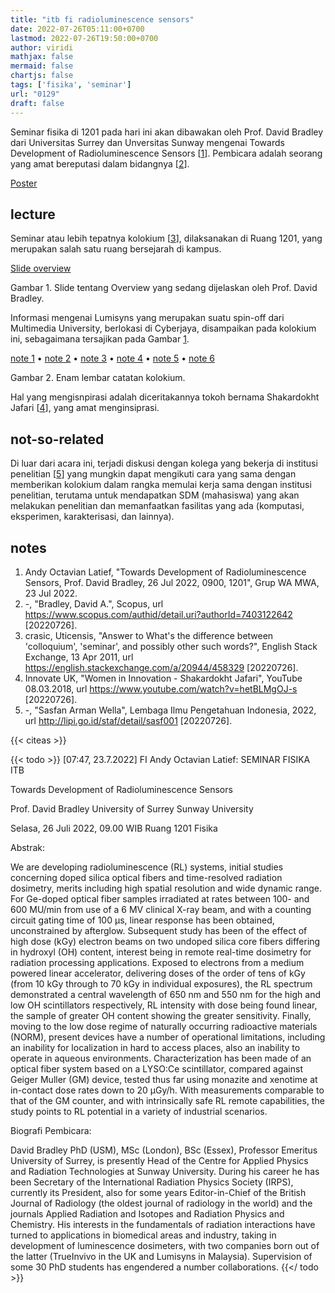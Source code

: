 ```yaml
---
title: "itb fi radioluminescence sensors"
date: 2022-07-26T05:11:00+0700
lastmod: 2022-07-26T19:50:00+0700
author: viridi
mathjax: false
mermaid: false
chartjs: false
tags: ['fisika', 'seminar']
url: "0129"
draft: false
---
```

Seminar fisika di 1201 pada hari ini akan dibawakan oleh Prof. David Bradley dari Universitas Surrey dan Unversitas Sunway mengenai Towards Development of Radioluminescence Sensors [[1](#r01)]. Pembicara adalah seorang yang amat bereputasi dalam bidangnya [[2](#r02)].

[Poster](https://dudung.github.io/bugx/img/attendance/david-bradley-26jul2022-0900.jpg)


## lecture
Seminar atau lebih tepatnya kolokium [[3](#r03)], dilaksanakan di Ruang 1201, yang merupakan salah satu ruang bersejarah di kampus.

[Slide overview](https://live.staticflickr.com/65535/52241704351_81928c214f_c.jpg)

Gambar <a name='fig1'>1</a>. Slide tentang Overview yang sedang dijelaskan oleh Prof. David Bradley.

Informasi mengenai Lumisyns yang merupakan suatu spin-off dari Multimedia University, berlokasi di Cyberjaya, disampaikan pada kolokium ini, sebagaimana tersajikan pada Gambar [1](#fig1).

[note 1](https://dudung.github.io/bugx/img/attendance/d-bradley-22jul-1.jpg) &bull; [note 2](https://dudung.github.io/bugx/img/attendance/d-bradley-22jul-2.jpg) &bull;  [note 3](https://dudung.github.io/bugx/img/attendance/d-bradley-22jul-3.jpg) &bull; [note 4](https://dudung.github.io/bugx/img/attendance/d-bradley-22jul-4.jpg) &bull; [note 5](https://dudung.github.io/bugx/img/attendance/d-bradley-22jul-5.jpg) &bull;  [note 6](https://dudung.github.io/bugx/img/attendance/d-bradley-22jul-6.jpg)

Gambar <a name='fig2'>2</a>. Enam lembar catatan kolokium.

Hal yang mengisnpirasi adalah diceritakannya tokoh bernama Shakardokht Jafari [[4](#r04)], yang amat menginsiprasi.


## not-so-related
Di luar dari acara ini, terjadi diskusi dengan kolega yang bekerja di institusi penelitian [[5](#r05)] yang mungkin dapat mengikuti cara yang sama dengan memberikan kolokium dalam rangka memulai kerja sama dengan institusi penelitian, terutama untuk mendapatkan SDM (mahasiswa) yang akan melakukan penelitian dan memanfaatkan fasilitas yang ada (komputasi, eksperimen, karakterisasi, dan lainnya).


## notes
1. <a name='r01'></a>Andy Octavian Latief, "Towards Development of Radioluminescence Sensors, Prof. David Bradley, 26 Jul 2022, 0900, 1201", Grup WA MWA, 23 Jul 2022.
2. <a name='r02'></a>-, "Bradley, David A.", Scopus, url <https://www.scopus.com/authid/detail.uri?authorId=7403122642> [20220726].
3. <a name='r03'></a>crasic, Uticensis, "Answer to What's the difference between 'colloquium', 'seminar', and possibly other such words?", English Stack Exchange, 13 Apr 2011, url <https://english.stackexchange.com/a/20944/458329> [20220726].
4. <a name='r04'></a>Innovate UK, "Women in Innovation - Shakardokht Jafari", YouTube 08.03.2018, url <https://www.youtube.com/watch?v=hetBLMgOJ-s> [20220726].
5. <a name='r05'></a>-, "Sasfan Arman Wella", Lembaga Ilmu Pengetahuan Indonesia, 2022,  url <http://lipi.go.id/staf/detail/sasf001> [20220726].

{{< citeas >}}

{{< todo >}}
[07:47, 23.7.2022] FI Andy Octavian Latief: SEMINAR FISIKA ITB

Towards Development of Radioluminescence Sensors

Prof. David Bradley
University of Surrey
Sunway University

Selasa, 26 Juli 2022, 09.00 WIB
Ruang 1201 Fisika

Abstrak:

We are developing radioluminescence (RL) systems, initial studies concerning doped silica optical fibers and time-resolved radiation dosimetry, merits including high spatial resolution and wide dynamic range. For Ge-doped optical fiber samples irradiated at rates between 100- and 600 MU/min from use of a 6 MV clinical X-ray beam, and with a counting circuit gating time of 100 μs, linear response has been obtained, unconstrained by afterglow. Subsequent study has been of the effect of high dose (kGy) electron beams on two undoped silica core fibers differing in hydroxyl (OH) content, interest being in remote real-time dosimetry for radiation processing applications. Exposed to electrons from a medium powered linear accelerator, delivering doses of the order of tens of kGy (from 10 kGy through to 70 kGy in individual exposures), the RL spectrum demonstrated a central wavelength of 650 nm and 550 nm for the high and low OH scintillators respectively, RL intensity with dose being found linear, the sample of greater OH content showing the greater sensitivity. Finally, moving to the low dose regime of naturally occurring radioactive materials (NORM), present devices have a number of operational limitations, including an inability for localization in hard to access places, also an inability to operate in aqueous environments. Characterization has been made of an optical fiber system based on a LYSO:Ce scintillator, compared against Geiger Muller (GM) device, tested thus far using monazite and xenotime at in-contact dose rates down to 20 μGy/h. With measurements comparable to that of the GM counter, and with intrinsically safe RL remote capabilities, the study points to RL potential in a variety of industrial scenarios.

Biografi Pembicara:

David Bradley PhD (USM), MSc (London), BSc (Essex), Professor Emeritus University of Surrey, is presently Head of the Centre for Applied Physics and Radiation Technologies at Sunway University. During his career he has been Secretary of the International Radiation Physics Society (IRPS), currently its President, also for some years Editor-in-Chief of the British Journal of Radiology (the oldest journal of radiology in the world) and the journals Applied Radiation and Isotopes and Radiation Physics and Chemistry. His interests in the fundamentals of radiation interactions have turned to applications in biomedical areas and industry, taking in development of luminescence dosimeters, with two companies born out of the latter (TrueInvivo in the UK and Lumisyns in Malaysia). Supervision of some 30 PhD students has engendered a number collaborations.
{{</ todo >}}
